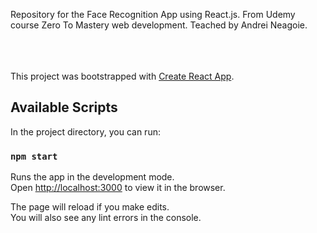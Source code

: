 Repository for the Face Recognition App using React.js. 
From Udemy course Zero To Mastery web development. 
Teached by Andrei Neagoie. 
<br /><br /><br /><br />


This project was bootstrapped with [Create React App](https://github.com/facebook/create-react-app).

## Available Scripts

In the project directory, you can run:

### `npm start`

Runs the app in the development mode.<br />
Open [http://localhost:3000](http://localhost:3000) to view it in the browser.

The page will reload if you make edits.<br />
You will also see any lint errors in the console.
